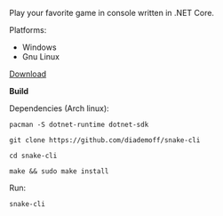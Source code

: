 Play your favorite game in console written in .NET Core.

Platforms:
* Windows
* Gnu Linux

[Download](https://github.com/diademoff/snake-cli/releases)

**Build**

Dependencies (Arch linux):
```
pacman -S dotnet-runtime dotnet-sdk
```

```
git clone https://github.com/diademoff/snake-cli
```

```
cd snake-cli
```

```
make && sudo make install
```

Run:
```
snake-cli
```